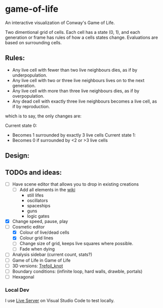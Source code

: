 # game-of-life
An interactive visualization of Conway's Game of Life. 

Two dimentional grid of cells. Each cell has a state (0, 1), and each generation or frame has rules of how a cells states change. Evaluations are based on surrounding cells.

## Rules:
* Any live cell with fewer than two live neighbours dies, as if by underpopulation.
* Any live cell with two or three live neighbours lives on to the next generation.
* Any live cell with more than three live neighbours dies, as if by overpopulation.
* Any dead cell with exactly three live neighbours becomes a live cell, as if by reproduction.

which is to say, the only changes are:

Current state 0:
* Becomes 1 surrounded by exactly 3 live cells
Current state 1:
* Becomes 0 if surrounded by <2 or >3 live cells

## Design:

## TODOs and ideas:
- [ ] Have scene editor that allows you to drop in existing creations
  - [ ] Add all elements in the [wiki](https://en.wikipedia.org/wiki/Conway%27s_Game_of_Life)
    * still lifes
    * oscillators
    * spaceships
    * guns
    * logic gates
- [X] Change speed, pause, play
- [ ] Cosmetic editor
  - [X] Colour of live/dead cells
  - [X] Colour grid lines
  - [ ] Change size of grid, keeps live squares where possible.
  - [ ] Fade when dying
- [ ] Analysis sidebar (current count, stats?)
- [ ] Game of Life in Game of Life
- [ ] 3D versions: [Trefoil_knot](https://en.wikipedia.org/wiki/)
- [ ] Boundary conditions: (infinite loop, hard walls, drawble, portals)
- [ ] Hexagonal

### Local Dev
I use [Live Server](https://github.com/ritwickdey/vscode-live-server) on Visual Studio Code to test locally.